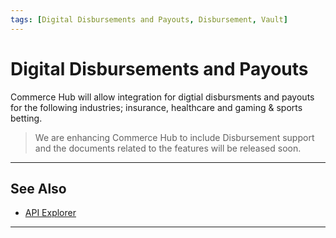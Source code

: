 ```yaml
---
tags: [Digital Disbursements and Payouts, Disbursement, Vault]
---
```



# Digital Disbursements and Payouts

Commerce Hub will allow integration for digtial disbursments and payouts for the following industries; insurance, healthcare and gaming & sports betting.

<!-- theme: danger -->
> We are enhancing Commerce Hub to include Disbursement support and the documents related to the features will be released soon.

---

## See Also

- [API Explorer](../api/?type=post&path=/payments/v1/charges)

---
